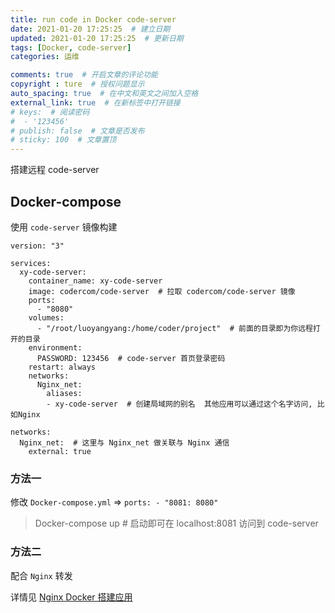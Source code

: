 ```yaml
---
title: run code in Docker code-server
date: 2021-01-20 17:25:25  # 建立日期
updated: 2021-01-20 17:25:25  # 更新日期
tags: [Docker, code-server]
categories: 运维

comments: true  # 开启文章的评论功能
copyright : ture  # 授权问题显示
auto_spacing: true  # 在中文和英文之间加入空格
external_link: true  # 在新标签中打开链接
# keys:  # 阅读密码
#  - '123456'
# publish: false  # 文章是否发布
# sticky: 100  # 文章置顶
---
```


搭建远程 code-server
<!-- more -->

## Docker-compose
使用 `code-server` 镜像构建
```Docker
version: "3"

services:
  xy-code-server:
    container_name: xy-code-server
    image: codercom/code-server  # 拉取 codercom/code-server 镜像
    ports:
      - "8080"
    volumes:
      - "/root/luoyangyang:/home/coder/project"  # 前面的目录即为你远程打开的目录
    environment:
      PASSWORD: 123456  # code-server 首页登录密码
    restart: always
    networks:
      Nginx_net:
        aliases:
        - xy-code-server  # 创建局域网的别名  其他应用可以通过这个名字访问, 比如Nginx

networks:
  Nginx_net:  # 这里与 Nginx_net 做关联与 Nginx 通信
    external: true
```
### 方法一
修改 `Docker-compose.yml` => `ports: - "8081: 8080"`
> Docker-compose up # 启动即可在 localhost:8081 访问到 code-server

### 方法二
配合 `Nginx` 转发

详情见 [Nginx Docker 搭建应用](./Nginx_Docker.md)
